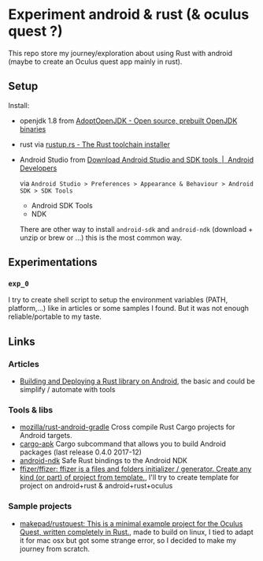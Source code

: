 # Experiment android & rust (& oculus quest ?)

This repo store my journey/exploration about using Rust with android (maybe to create an Oculus quest app mainly in rust).

## Setup

Install:

- openjdk 1.8 from [AdoptOpenJDK - Open source, prebuilt OpenJDK binaries](https://adoptopenjdk.net/)
- rust via [rustup.rs - The Rust toolchain installer](https://rustup.rs/)
- Android Studio from [Download Android Studio and SDK tools  |  Android Developers](https://developer.android.com/studio/)
  
  via `Android Studio > Preferences > Appearance & Behaviour > Android SDK > SDK Tools`

  - Android SDK Tools
  - NDK
  
  There are other way to install `android-sdk` and `android-ndk` (download + unzip or brew or ...) this is the most common way.

## Experimentations

### `exp_0`

I try to create shell script to setup the environment variables (PATH, platform,...) like in articles or some samples I found.
But it was not enough reliable/portable to my taste.

## Links

### Articles

- [Building and Deploying a Rust library on Android](https://mozilla.github.io/firefox-browser-architecture/experiments/2017-09-21-rust-on-android.html), the basic and could be simplify / automate with tools

### Tools & libs

- [mozilla/rust-android-gradle](https://github.com/mozilla/rust-android-gradle) Cross compile Rust Cargo projects for Android targets.
- [cargo-apk](https://crates.io/crates/cargo-apk) Cargo subcommand that allows you to build Android packages (last release 0.4.0 2017-12)
- [android-ndk](https://crates.io/crates/android-ndk) Safe Rust bindings to the Android NDK
- [ffizer/ffizer: ffizer is a files and folders initializer / generator. Create any kind (or part) of project from template.](https://github.com/ffizer/ffizer/), I'll try to create template for project on android+rust & android+rust+oculus

### Sample projects

- [makepad/rustquest: This is a minimal example project for the Oculus Quest, written completely in Rust.](https://github.com/makepad/rustquest), made to build on linux, I  tied to adapt it for mac osx but got some strange error, so I decided to make my journey from scratch.
